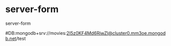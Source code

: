 # server-form
server-form

#DB:mongodb+srv://movies:2I5z0KF4Md6RiwZl@cluster0.mm3oe.mongodb.net/test
